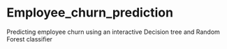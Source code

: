 # Employee_churn_prediction
Predicting employee churn using an interactive Decision tree and Random Forest classifier
